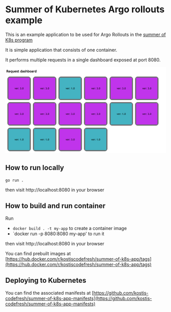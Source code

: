 # Summer of Kubernetes Argo rollouts example

This is an example application to be used for Argo Rollouts 
in the [summer of K8s program](https://www.getambassador.io/summer-of-k8s/)

It is simple application that consists of one container.


It performs multiple requests in a single dashboard
exposed at port 8080.

![Request dashboard](dashboard.png)

## How to run locally

`go run .`

then visit http://localhost:8080 in your browser

## How to build and run container

Run

 *  `docker build . -t my-app` to create a container image 
 *  `docker run -p 8080:8080 my-app' to run it

 then visit http://localhost:8080 in your browser

You can find prebuilt images at [https://hub.docker.com/r/kostiscodefresh/summer-of-k8s-app/tags](https://hub.docker.com/r/kostiscodefresh/summer-of-k8s-app/tags)

## Deploying to Kubernetes

You can find the associated manifests at [https://github.com/kostis-codefresh/summer-of-k8s-app-manifests](https://github.com/kostis-codefresh/summer-of-k8s-app-manifests)


